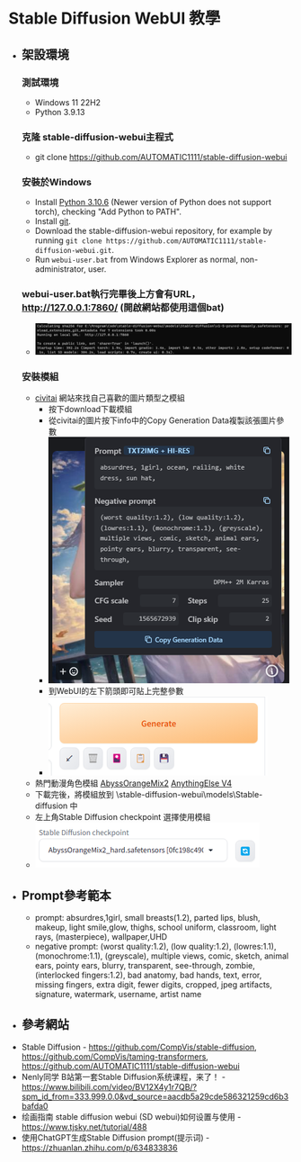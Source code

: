 # Stable Diffusion WebUI 教學

* ## 架設環境
    ### 測試環境 
    - Windows 11 22H2
    - Python 3.9.13
    ### 克隆 stable-diffusion-webui主程式
    - git clone https://github.com/AUTOMATIC1111/stable-diffusion-webui
    ### 安裝於Windows
    - Install [Python 3.10.6](https://www.python.org/downloads/release/python-3106/) (Newer version of Python does not support torch), checking "Add Python to PATH".
    - Install [git](https://git-scm.com/download/win).
    - Download the stable-diffusion-webui repository, for example by running `git clone https://github.com/AUTOMATIC1111/stable-diffusion-webui.git`.
    - Run `webui-user.bat` from Windows Explorer as normal, non-administrator, user.
    ### webui-user.bat執行完畢後上方會有URL， http://127.0.0.1:7860/ (開啟網站都使用這個bat)
    - ![image](https://github.com/MaYu-Yu/Stable-Diffusion-WebUI-Test/blob/master/readme_img/1.png)
    ### 安裝模組
    - [civitai](https://civitai.com/) 網站來找自己喜歡的圖片類型之模組
        - 按下download下載模組 
        - 從civitai的圖片按下info中的Copy Generation Data複製該張圖片參數
        - ![image](https://github.com/MaYu-Yu/Stable-Diffusion-WebUI-Test/blob/master/readme_img/2.png)
        - 到WebUI的左下箭頭即可貼上完整參數
        - ![image](https://github.com/MaYu-Yu/Stable-Diffusion-WebUI-Test/blob/master/readme_img/3.png)
    - 熱門動漫角色模組 [AbyssOrangeMix2](https://civitai.com/models/4437/abyssorangemix2-sfwsoft-nsfw) [AnythingElse V4](https://civitai.com/models/4855?modelVersionId=5581)
    - 下載完後，將模組放到 \stable-diffusion-webui\models\Stable-diffusion 中
    - 左上角Stable Diffusion checkpoint 選擇使用模組
    - ![image](https://github.com/MaYu-Yu/Stable-Diffusion-WebUI-Test/blob/master/readme_img/4.png)
* ## Prompt參考範本
    - prompt:
        absurdres,1girl, small breasts(1.2), parted lips, blush, makeup, light smile,glow, thighs,
        school uniform, classroom, light rays, 
        (masterpiece), wallpaper,UHD
    - negative prompt:
        (worst quality:1.2), (low quality:1.2), (lowres:1.1), (monochrome:1.1), (greyscale), multiple views, comic, sketch, animal ears, pointy ears, blurry, transparent, see-through, zombie, (interlocked fingers:1.2), bad anatomy, bad hands, text, error, missing fingers, extra digit, fewer digits, cropped, jpeg artifacts, signature, watermark, username, artist name

* ## 參考網站
- Stable Diffusion - https://github.com/CompVis/stable-diffusion, https://github.com/CompVis/taming-transformers, https://github.com/AUTOMATIC1111/stable-diffusion-webui
- Nenly同学 B站第一套Stable Diffusion系统课程，来了！ - https://www.bilibili.com/video/BV12X4y1r7QB/?spm_id_from=333.999.0.0&vd_source=aacdb5a29cde586321259cd6b3bafda0
- 绘画指南 stable diffusion webui (SD webui)如何设置与使用 - https://www.tjsky.net/tutorial/488
- 使用ChatGPT生成Stable Diffusion prompt(提示词) - https://zhuanlan.zhihu.com/p/634833836
